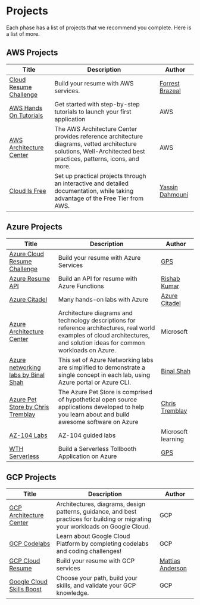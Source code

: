 # Projects

Each phase has a list of projects that we recommend you complete. Here is a list of more. 

## AWS Projects

Title | Description | Author 
------|-------------|--------|
[Cloud Resume Challenge](https://cloudresumechallenge.dev/)| Build your resume with AWS services.| [Forrest Brazeal](https://twitter.com/forrestbrazeal)
[AWS Hands On Tutorials](https://aws.amazon.com/getting-started/hands-on/?getting-started-all.sort-by=item.additionalFields.sortOrder&getting-started-all.sort-order=asc&awsf.getting-started-category=*all&awsf.getting-started-level=*all&awsf.getting-started-content-type=*all) |  Get started with step-by-step tutorials to launch your first application | AWS |
[AWS Architecture Center](https://aws.amazon.com/architecture/) | The AWS Architecture Center provides reference architecture diagrams, vetted architecture solutions, Well-Architected best practices, patterns, icons, and more. | AWS
[Cloud Is Free](https://cloudisfree.com) | Set up practical projects through an interactive and detailed documentation, while taking advantage of the Free Tier from AWS. | [Yassin Dahmouni](https://github.com/ydamni)
     

## Azure Projects

Title | Description | Author |
------|-------------|--------|
[Azure Cloud Resume Challenge](https://youtu.be/ieYrBWmkfno)  | Build your resume with Azure Services   |  [GPS](https://twitter.com/madebygps)
[Azure Resume API](https://github.com/rishabkumar7/AzureResumeAPI)  | Build an API for resume with Azure Functions   |  [Rishab Kumar](https://twitter.com/rishabk7)
[Azure Citadel](https://www.azurecitadel.com/) | Many hands-on labs with Azure | [Azure Citadel](https://www.azurecitadel.com/) 
[Azure Architecture Center](https://docs.microsoft.com/en-us/azure/architecture/browse/) |   Architecture diagrams and technology descriptions for reference architectures, real world examples of cloud architectures, and solution ideas for common workloads on Azure.   | Microsoft
[Azure networking labs by Binal Shah](https://github.com/binals/azurenetworking)|  This set of Azure Networking labs are simplified to demonstrate a single concept in each lab, using Azure portal or Azure CLI. | [Binal Shah](https://github.com/binals)
[Azure Pet Store by Chris Tremblay](https://chtrembl.github.io/azure-cloud/petstore/)|  The Azure Pet Store is comprised of hypothetical open source applications developed to help you learn about and build awesome software on Azure| [Chris Tremblay](https://github.com/chtrembl)
[AZ-104 Labs](https://microsoftlearning.github.io/AZ-104-MicrosoftAzureAdministrator/)|  AZ-104 guided labs | Microsoft learning
[WTH Serverless](https://www.google.com/url?sa=t&rct=j&q=&esrc=s&source=web&cd=&cad=rja&uact=8&ved=2ahUKEwj94eSsxpf6AhWrEmIAHZ-ABekQFnoECAUQAQ&url=https%3A%2F%2Fwww.youtube.com%2Fplaylist%3Flist%3DPLp7zlUSO6BQUecDwnnIOPotsZB2JXr4zE&usg=AOvVaw0HaDZL_zXbACK0tefBDc8H) | Build a Serverless Tollbooth Application on Azure | [GPS](https://twitter.com/madebygps)


## GCP Projects

Title | Description | Author |
------|-------------|--------|
[GCP Architecture Center](https://cloud.google.com/architecture)|   Architectures, diagrams, design patterns, guidance, and best practices for building or migrating your workloads on Google Cloud.  | GCP
[GCP Codelabs](https://codelabs.developers.google.com/cloud) |  Learn about Google Cloud Platform by completing codelabs and coding challenges! | GCP
[GCP Cloud Resume](https://acloudguru.com/blog/engineering/cloudguruchallenge-your-resume-on-gcp) | Build your resume with GCP services |       [Mattias Anderson](https://twitter.com/MattiasEh) |
[Google Cloud Skills Boost](https://www.cloudskillsboost.google/) | Choose your path, build your skills, and validate your GCP knowledge. | GCP

